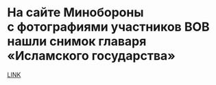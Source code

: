# На сайте Минобороны с фотографиями участников ВОВ нашли снимок главаря «Исламского государства»



[LINK](https://varlamov.ru/3415231.html)